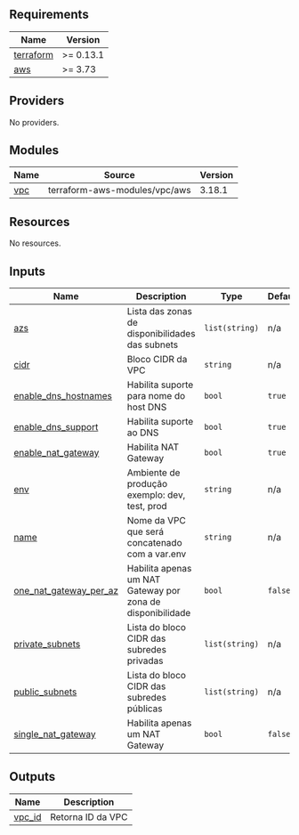 ## Requirements

| Name | Version |
|------|---------|
| <a name="requirement_terraform"></a> [terraform](#requirement\_terraform) | >= 0.13.1 |
| <a name="requirement_aws"></a> [aws](#requirement\_aws) | >= 3.73 |

## Providers

No providers.

## Modules

| Name | Source | Version |
|------|--------|---------|
| <a name="module_vpc"></a> [vpc](#module\_vpc) | terraform-aws-modules/vpc/aws | 3.18.1 |

## Resources

No resources.

## Inputs

| Name | Description | Type | Default | Required |
|------|-------------|------|---------|:--------:|
| <a name="input_azs"></a> [azs](#input\_azs) | Lista das zonas de disponibilidades das subnets | `list(string)` | n/a | yes |
| <a name="input_cidr"></a> [cidr](#input\_cidr) | Bloco CIDR da VPC | `string` | n/a | yes |
| <a name="input_enable_dns_hostnames"></a> [enable\_dns\_hostnames](#input\_enable\_dns\_hostnames) | Habilita suporte para nome do host DNS | `bool` | `true` | no |
| <a name="input_enable_dns_support"></a> [enable\_dns\_support](#input\_enable\_dns\_support) | Habilita suporte ao DNS | `bool` | `true` | no |
| <a name="input_enable_nat_gateway"></a> [enable\_nat\_gateway](#input\_enable\_nat\_gateway) | Habilita NAT Gateway | `bool` | `true` | no |
| <a name="input_env"></a> [env](#input\_env) | Ambiente de produção exemplo: dev, test, prod | `string` | n/a | yes |
| <a name="input_name"></a> [name](#input\_name) | Nome da VPC que será concatenado com a var.env | `string` | n/a | yes |
| <a name="input_one_nat_gateway_per_az"></a> [one\_nat\_gateway\_per\_az](#input\_one\_nat\_gateway\_per\_az) | Habilita apenas um NAT Gateway por zona de disponibilidade | `bool` | `false` | no |
| <a name="input_private_subnets"></a> [private\_subnets](#input\_private\_subnets) | Lista do bloco CIDR das subredes privadas | `list(string)` | n/a | yes |
| <a name="input_public_subnets"></a> [public\_subnets](#input\_public\_subnets) | Lista do bloco CIDR das subredes públicas | `list(string)` | n/a | yes |
| <a name="input_single_nat_gateway"></a> [single\_nat\_gateway](#input\_single\_nat\_gateway) | Habilita apenas um NAT Gateway | `bool` | `false` | no |

## Outputs

| Name | Description |
|------|-------------|
| <a name="output_vpc_id"></a> [vpc\_id](#output\_vpc\_id) | Retorna ID da VPC |
